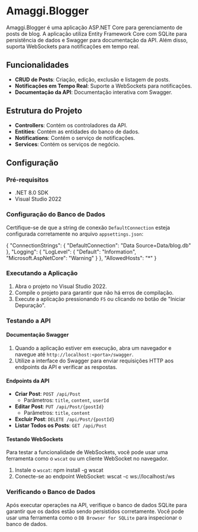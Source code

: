 # Amaggi.Blogger

Amaggi.Blogger é uma aplicação ASP.NET Core para gerenciamento de posts de blog. 
A aplicação utiliza Entity Framework Core com SQLite para persistência de dados e Swagger para documentação da API.
Além disso, suporta WebSockets para notificações em tempo real.

## Funcionalidades

- **CRUD de Posts**: Criação, edição, exclusão e listagem de posts.
- **Notificações em Tempo Real**: Suporte a WebSockets para notificações.
- **Documentação da API**: Documentação interativa com Swagger.

## Estrutura do Projeto

- **Controllers**: Contém os controladores da API.
- **Entities**: Contém as entidades do banco de dados.
- **Notifications**: Contém o serviço de notificações.
- **Services**: Contém os serviços de negócio.

## Configuração

### Pré-requisitos

- .NET 8.0 SDK
- Visual Studio 2022

### Configuração do Banco de Dados

Certifique-se de que a string de conexão `DefaultConnection` esteja configurada corretamente no arquivo `appsettings.json`:

{ "ConnectionStrings": { "DefaultConnection": "Data Source=Data/blog.db" }, "Logging": { "LogLevel": { "Default": "Information", "Microsoft.AspNetCore": "Warning" } }, "AllowedHosts": "*" }

### Executando a Aplicação

1. Abra o projeto no Visual Studio 2022.
2. Compile o projeto para garantir que não há erros de compilação.
3. Execute a aplicação pressionando `F5` ou clicando no botão de "Iniciar Depuração".

### Testando a API

#### Documentação Swagger

1. Quando a aplicação estiver em execução, abra um navegador e navegue até `http://localhost:<porta>/swagger`.
2. Utilize a interface do Swagger para enviar requisições HTTP aos endpoints da API e verificar as respostas.

#### Endpoints da API

- **Criar Post**: `POST /api/Post`
  - Parâmetros: `title`, `content`, `userId`
- **Editar Post**: `PUT /api/Post/{postId}`
  - Parâmetros: `title`, `content`
- **Excluir Post**: `DELETE /api/Post/{postId}`
- **Listar Todos os Posts**: `GET /api/Post`

#### Testando WebSockets

Para testar a funcionalidade de WebSockets, você pode usar uma ferramenta como o `wscat` ou um cliente WebSocket no navegador.

1. Instale o `wscat`:
  npm install -g wscat
2. Conecte-se ao endpoint WebSocket:
  wscat -c ws://localhost:/ws

### Verificando o Banco de Dados

Após executar operações na API, verifique o banco de dados SQLite para garantir que os dados estão sendo persistidos corretamente. Você pode usar uma ferramenta como o `DB Browser for SQLite` para inspecionar o banco de dados.

   
   